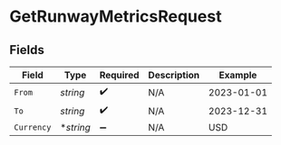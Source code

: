 # GetRunwayMetricsRequest


## Fields

| Field              | Type               | Required           | Description        | Example            |
| ------------------ | ------------------ | ------------------ | ------------------ | ------------------ |
| `From`             | *string*           | :heavy_check_mark: | N/A                | 2023-01-01         |
| `To`               | *string*           | :heavy_check_mark: | N/A                | 2023-12-31         |
| `Currency`         | **string*          | :heavy_minus_sign: | N/A                | USD                |